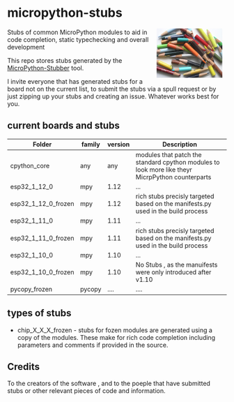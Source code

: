 # micropython-stubs
<img src=".docs/colorstubs.jpg"
     alt="pencil stubs"
     width=30%
     height=20%
     style="float: right; margin-right: 10px;" />
Stubs of common MicroPython modules to aid in code completion, static typechecking and overall development

This repo stores stubs generated by the [MicroPython-Stubber](https://github.com/Josverl/micropython-stubber) tool.

I invite everyone that has generated stubs for a board not on the current list, to submit the stubs via a spull request or by just zipping up your stubs and creating an issue.
Whatever works best for you.

## current boards and stubs 

| Folder                | family | version| Description    
------------------------|--------|--------|-----------------
| cpython_core          | any    | any    | modules that patch the standard cpython modules to look more like theyr MicrpPython counterparts
| esp32_1_12_0          | mpy    | 1.12   | ... 
| esp32_1_12_0_frozen   | mpy    | 1.12   | rich stubs precisly targeted based on the manifests.py used in the build process
| esp32_1_11_0          | mpy    | 1.11   | ... 
| esp32_1_11_0_frozen   | mpy    | 1.11   | rich stubs precisly targeted based on the manifests.py used in the build process
| esp32_1_10_0          | mpy    | 1.10   | ... 
| esp32_1_10_0_frozen   | mpy    | 1.10   | No Stubs , as the manuifests were only introduced after v1.10
| pycopy_frozen         | pycopy | ....   | ....


## types of stubs 

- chip_X_X_X_frozen  - stubs for fozen modules are generated using a copy of the modules. These make for rich code completion including parameters and comments if provided in the source. 


## Credits 
To the creators of the software , and to the poeple that have submitted stubs or other relevant pieces of code and information.

<to add>
